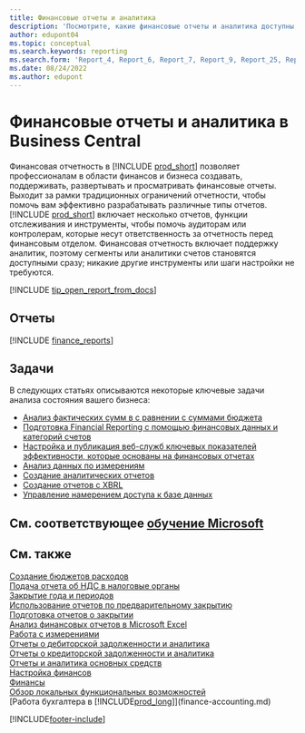 ```yaml
---
title: Финансовые отчеты и аналитика
description: 'Посмотрите, какие финансовые отчеты и аналитика доступны в стандартной версии Business Central, чтобы вы могли отслеживать свой бизнес. Для отчетности о прибылях и убытках (P&L) используйте отчет 38.'
author: edupont04
ms.topic: conceptual
ms.search.keywords: reporting
ms.search.form: 'Report_4, Report_6, Report_7, Report_9, Report_25, Report_38'
ms.date: 08/24/2022
ms.author: edupont
---
```

# <a name="financial-reports-and-analytics-in-business-central"></a>Финансовые отчеты и аналитика в Business Central

Финансовая отчетность в [!INCLUDE [prod_short](includes/prod_short.md)] позволяет профессионалам в области финансов и бизнеса создавать, поддерживать, развертывать и просматривать финансовые отчеты. Выходит за рамки традиционных ограничений отчетности, чтобы помочь вам эффективно разрабатывать различные типы отчетов. [!INCLUDE [prod_short](includes/prod_short.md)] включает несколько отчетов, функции отслеживания и инструменты, чтобы помочь аудиторам или контролерам, которые несут ответственность за отчетность перед финансовым отделом. Финансовая отчетность включает поддержку аналитик, поэтому сегменты или аналитики счетов становятся доступными сразу; никакие другие инструменты или шаги настройки не требуются.  

[!INCLUDE [tip_open_report_from_docs](includes/tip-open-report-from-docs.md)]

## <a name="reports"></a>Отчеты

[!INCLUDE [finance_reports](includes/finance-reports-include.md)]

## <a name="tasks"></a>Задачи

В следующих статьях описываются некоторые ключевые задачи анализа состояния вашего бизнеса:

* [Анализ фактических сумм в с равнении с суммами бюджета](bi-how-analyze-actual-versus-budget.md)  
* [Подготовка Financial Reporting с помощью финансовых данных и категорий счетов](bi-how-work-account-schedule.md)  
* [Настройка и публикация веб-служб ключевых показателей эффективности, которые основаны на финансовых отчетах](bi-how-to-set-up-and-publish-kpi-web-services-based-on-account-schedules.md)  
* [Анализ данных по измерениям](bi-how-analyze-data-dimension.md)  
* [Создание аналитических отчетов](bi-how-create-analysis-views-reports.md)  
* [Создание отчетов с XBRL](bi-create-reports-with-xbrl.md)  
* [Управление намерением доступа к базе данных](admin-data-access-intent.md)  

## <a name="see-related-microsoft-training"></a>См. соответствующее [обучение Microsoft](/training/paths/create-financial-reports-dynamics-365-business-central/)

## <a name="see-also"></a>См. также

[Создание бюджетов расходов](finance-create-cost-budgets.md)  
[Подача отчета об НДС в налоговые органы](finance-how-report-vat.md)  
[Закрытие года и периодов](year-close-years-periods.md)  
[Использование отчетов по предварительному закрытию](year-prepare-preclose-reports.md)  
[Подготовка отчетов о закрытии](year-prepare-close-statement.md)  
[Анализ финансовых отчетов в Microsoft Excel](finance-analyze-excel.md)  
[Работа с измерениями](finance-dimensions.md)  
[Отчеты о дебиторской задолженности и аналитика](receivables-reports.md)  
[Отчеты о кредиторской задолженности и аналитика](payables-reports.md)  
[Отчеты и аналитика основных средств](fa-reports.md)  
[Настройка финансов](finance-setup-finance.md)  
[Финансы](finance.md)  
[Обзор локальных функциональных возможностей](about-localization.md)  
[Работа бухгалтера в [!INCLUDE[prod_long](includes/prod_long.md)]](finance-accounting.md)  


[!INCLUDE[footer-include](includes/footer-banner.md)]
